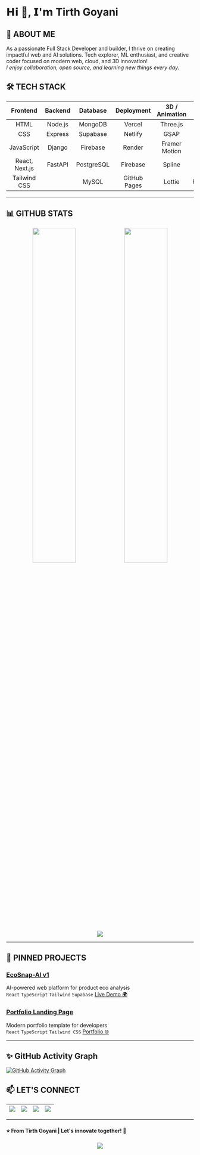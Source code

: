 # 𝗛𝗶 👋, 𝗜'𝗺 Tirth Goyani

## 🚀 ABOUT ME

As a passionate Full Stack Developer and builder, I thrive on creating impactful web and AI solutions. Tech explorer, ML enthusiast, and creative coder focused on modern web, cloud, and 3D innovation!  
_I enjoy collaboration, open source, and learning new things every day._

## 🛠️ TECH STACK

| Frontend       | Backend      | Database      | Deployment    | 3D / Animation | Others             |
|:--------------:|:------------:|:-------------:|:-------------:|:--------------:|:------------------:|
| HTML           | Node.js      | MongoDB       | Vercel        | Three.js       | Python             |
| CSS            | Express      | Supabase      | Netlify       | GSAP           | TypeScript         |
| JavaScript     | Django       | Firebase      | Render        | Framer Motion  | REST APIs          |
| React, Next.js | FastAPI      | PostgreSQL    | Firebase      | Spline         | Git, GitHub        |
| Tailwind CSS   |              | MySQL         | GitHub Pages  | Lottie         | Figma/Canva        |

---

## 📊 GITHUB STATS

<p align="center">
  <img src="https://github-readme-stats.vercel.app/api?username=tirthgoyani11&show_icons=true&theme=tokyonight" width="48%"/>
  <img src="https://github-readme-streak-stats.herokuapp.com/?user=tirthgoyani11&theme=tokyonight" width="48%"/>
</p>
<p align="center">
  <img src="https://github-readme-stats.vercel.app/api/top-langs/?username=tirthgoyani11&layout=compact&theme=tokyonight"/>
</p>

---

## 🌟 PINNED PROJECTS

### [EcoSnap-AI v1](https://github.com/tirthgoyani11/ecosnap-aiv1)
AI-powered web platform for product eco analysis  
`React` `TypeScript` `Tailwind` `Supabase`
[Live Demo 🌍](https://ecosnap-aiv1.vercel.app/)

### [Portfolio Landing Page](https://github.com/tirthgoyani11/portfolio-landing-page)
Modern portfolio template for developers  
`React` `TypeScript` `Tailwind CSS`
[Portfolio 🌐](https://tirthgoyani.dev/)

---
## ✨ GitHub Activity Graph
[![GitHub Activity Graph](https://activity-graph.herokuapp.com/graph?username=tirthgoyani11&theme=github-dark)](https://github.com/Ashutosh00710/github-readme-activity-graph)



## 📫 LET'S CONNECT

| [<img src="https://img.shields.io/badge/LinkedIn-blue?logo=linkedin" />](https://linkedin.com/in/tirthgoyani) | [<img src="https://img.shields.io/badge/Twitter-blue?logo=twitter" />](https://twitter.com/tirthgoyani11) | [<img src="https://img.shields.io/badge/Email-red?logo=gmail" />](mailto:tirthgoyani123@gmail.com) | [<img src="https://img.shields.io/badge/Website-black?logo=vercel" />](https://tirthgoyani.dev/) |
|---|---|---|---|

---

#### ⭐️ From Tirth Goyani | Let's innovate together! 🚀

<p align="center">
  <img src="https://komarev.com/ghpvc/?username=tirthgoyani11&label=Profile%20Views&color=0e75b6&style=flat"/>
</p>
